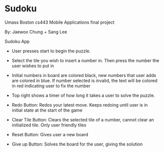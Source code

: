 # Sudoku
Umass Boston cs443 Mobile Applications final project

By: Jaewoo Chung + Sang Lee

Sudoku App
- User presses start to begin the puzzle.
- Select the tile you wish to insert a number in. Then press the number the user wishes to put in
- Initial numbers in board are colored black, new numbers that user adds are colored in blue.
  If number selected is invalid, the text will be colored in red indicating user to fix the number
- Top right shows a timer of how long it takes a user to solve the puzzle.

- Redo Button:  Redos your latest move. Keeps redoing until user is in initial state at the start of the game
- Clear Tile Button: Clears the selected tile of a number, cannot clear an initialized tile. Only user friendly tiles
- Reset Button: Gives user a new board
- Give up Button: Solves the board for the user, giving the solution


